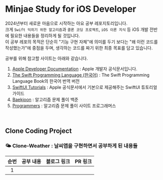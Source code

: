 # Minjae Study for iOS Developer
2024년부터 새로운 마음으로 시작하는 아요 공부 레포지토리입니다.  
크게 `Swift 익히기 위한 알고리즘`과 `클론 코딩 프로젝트`, `iOS 이론 지식` 등 iOS 개발 전반에 필요한 내용들을 정리하게 될 것입니다.  
이 공부 레포의 목적은 단순히 "기능 구현 자체"에 의미를 두기 보다는 "왜 이런 코드를 작성했는가"에 중점을 두며, 생각하는 코드를 짜기 위한 최종 목표를 담고 있습니다.

공부를 위해 참고할 사이트는 아래와 같습니다.  
1. [Apple Developer Documentation](https://developer.apple.com/documentation/) : Apple 개발자 공식문서입니다.
2. [The Swift Programming Language (한국어)](https://bbiguduk.gitbook.io/swift/) : The Swift Programming Language Book의 한국어 번역 버전
3. [SwiftUI Tutorials](https://developer.apple.com/tutorials/swiftui) : Apple 공식문서에서 기본으로 제공해주는 SwiftUI 튜토리얼 가이드
4. [Baekjoon](https://www.acmicpc.net/) : 알고리즘 문제 풀이 백준
5. [Programmers](https://programmers.co.kr/) : 알고리즘 문제 풀이 사이트 프로그래머스

<br>

## Clone Coding Project
### 🌤️ Clone-Weather : 날씨앱을 구현하면서 공부하게 된 내용들

| 순번 | 공부 내용 | 블로그 링크 | PR 링크 |
| :--: | :--: | :--: | :--: |
| 1️ | 
